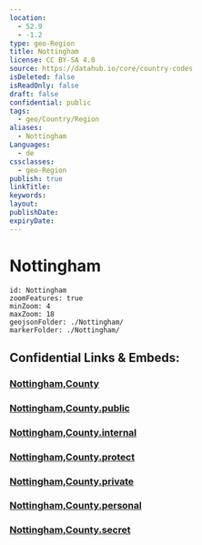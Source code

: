 ```yaml
---
location:
  - 52.9
  - -1.2
type: geo-Region
title: Nottingham
license: CC BY-SA 4.0
source: https://datahub.io/core/country-codes
isDeleted: false
isReadOnly: false
draft: false
confidential: public
tags:
  - geo/Country/Region
aliases:
  - Nottingham
Languages:
  - de
cssclasses:
  - geo-Region
publish: true
linkTitle:
keywords:
layout:
publishDate:
expiryDate:
---
```


# Nottingham

```leaflet
id: Nottingham
zoomFeatures: true 
minZoom: 4 
maxZoom: 18
geojsonFolder: ./Nottingham/
markerFolder: ./Nottingham/
```


## Confidential Links & Embeds: 

### [Nottingham,County](/_Standards/Earth/Continent/Europe/Europe~North/UK/England/Regions~England/East_Midlands/Nottingham,County.md) 

### [Nottingham,County.public](/_public/Earth/Continent/Europe/Europe~North/UK/England/Regions~England/East_Midlands/Nottingham,County.public.md) 

### [Nottingham,County.internal](/_internal/Earth/Continent/Europe/Europe~North/UK/England/Regions~England/East_Midlands/Nottingham,County.internal.md) 

### [Nottingham,County.protect](/_protect/Earth/Continent/Europe/Europe~North/UK/England/Regions~England/East_Midlands/Nottingham,County.protect.md) 

### [Nottingham,County.private](/_private/Earth/Continent/Europe/Europe~North/UK/England/Regions~England/East_Midlands/Nottingham,County.private.md) 

### [Nottingham,County.personal](/_personal/Earth/Continent/Europe/Europe~North/UK/England/Regions~England/East_Midlands/Nottingham,County.personal.md) 

### [Nottingham,County.secret](/_secret/Earth/Continent/Europe/Europe~North/UK/England/Regions~England/East_Midlands/Nottingham,County.secret.md)

